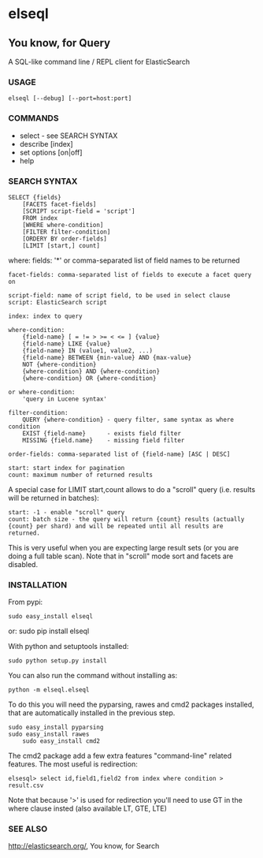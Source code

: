 elseql
======
You know, for Query
-------------------
A SQL-like command line / REPL client for ElasticSearch

### USAGE

    elseql [--debug] [--port=host:port] 

### COMMANDS

* select - see SEARCH SYNTAX
* describe [index]
* set options [on|off]
* help

### SEARCH SYNTAX

    SELECT {fields}
        [FACETS facet-fields]
        [SCRIPT script-field = 'script']
        FROM index
        [WHERE where-condition]
        [FILTER filter-condition]
        [ORDERY BY order-fields]
        [LIMIT [start,] count]

where:
    fields: '*' or comma-separated list of field names to be returned

    facet-fields: comma-separated list of fields to execute a facet query on

    script-field: name of script field, to be used in select clause
    script: ElasticSearch script

    index: index to query

    where-condition:
        {field-name} [ = != > >= < <= ] {value}
        {field-name} LIKE {value}
        {field-name} IN (value1, value2, ...)
        {field-name} BETWEEN {min-value} AND {max-value}
        NOT {where-condition}
        {where-condition} AND {where-condition}
        {where-condition} OR {where-condition}

    or where-condition:
        'query in Lucene syntax'

    filter-condition: 
        QUERY {where-condition} - query filter, same syntax as where condition
        EXIST {field-name}      - exists field filter
        MISSING {field.name}    - missing field filter

    order-fields: comma-separated list of {field-name} [ASC | DESC]

    start: start index for pagination
    count: maximum number of returned results

A special case for LIMIT start,count allows to do a "scroll" query (i.e. results will be returned in batches):

    start: -1 - enable "scroll" query
    count: batch size - the query will return {count} results (actually {count} per shard) and will be repeated until all results are returned.

This is very useful when you are expecting large result sets (or you are doing a full table scan). Note that in
"scroll" mode sort and facets are disabled.

### INSTALLATION

From pypi:

	sudo easy_install elseql
or:
	sudo pip install elseql

With python and setuptools installed:

	sudo python setup.py install

You can also run the command without installing as:

	python -m elseql.elseql

To do this you will need the pyparsing, rawes and cmd2 packages installed, that are automatically installed in the previous step.

	sudo easy_install pyparsing
	sudo easy_install rawes
        sudo easy_install cmd2

The cmd2 package add a few extra features "command-line" related features. The most useful is redirection:

	elsesql> select id,field1,field2 from index where condition > result.csv

Note that because '>' is used for redirection you'll need to use GT in the where clause insted (also available LT, GTE, LTE)

### SEE ALSO

http://elasticsearch.org/, You know, for Search
